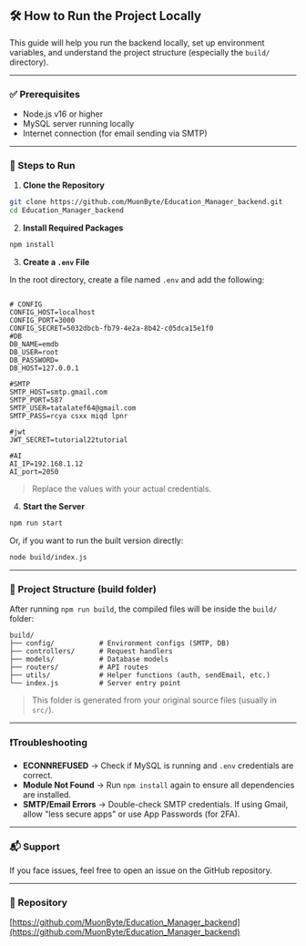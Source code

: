 ## 🛠️ How to Run the Project Locally

This guide will help you run the backend locally, set up environment variables, and understand the project structure (especially the `build/` directory).

---

### ✅ Prerequisites

- Node.js v16 or higher
- MySQL server running locally
- Internet connection (for email sending via SMTP)

---

### 🚀 Steps to Run

1. **Clone the Repository**

```bash
git clone https://github.com/MuonByte/Education_Manager_backend.git
cd Education_Manager_backend
```

2. **Install Required Packages**

```bash
npm install
```

3. **Create a `.env` File**

In the root directory, create a file named `.env` and add the following:

```env

# CONFIG
CONFIG_HOST=localhost
CONFIG_PORT=3000
CONFIG_SECRET=5032dbcb-fb79-4e2a-8b42-c05dca15e1f0
#DB
DB_NAME=emdb
DB_USER=root
DB_PASSWORD=
DB_HOST=127.0.0.1

#SMTP
SMTP_HOST=smtp.gmail.com
SMTP_PORT=587
SMTP_USER=tatalatef64@gmail.com
SMTP_PASS=rcya csxx miqd lpnr

#jwt
JWT_SECRET=tutorial22tutorial

#AI
AI_IP=192.168.1.12
AI_port=2050

```

> Replace the values with your actual credentials.



4. **Start the Server**

```bash
npm run start
```

Or, if you want to run the built version directly:

```bash
node build/index.js
```

---

### 📁 Project Structure (build folder)

After running `npm run build`, the compiled files will be inside the `build/` folder:

```
build/
├── config/           # Environment configs (SMTP, DB)
├── controllers/      # Request handlers
├── models/           # Database models
├── routers/          # API routes
├── utils/            # Helper functions (auth, sendEmail, etc.)
└── index.js          # Server entry point
```

> This folder is generated from your original source files (usually in `src/`).

---

### ❗Troubleshooting

- **ECONNREFUSED** → Check if MySQL is running and `.env` credentials are correct.
- **Module Not Found** → Run `npm install` again to ensure all dependencies are installed.
- **SMTP/Email Errors** → Double-check SMTP credentials. If using Gmail, allow "less secure apps" or use App Passwords (for 2FA).

---

### 📬 Support

If you face issues, feel free to open an issue on the GitHub repository.

---

### 🔗 Repository

[https://github.com/MuonByte/Education_Manager_backend](https://github.com/MuonByte/Education_Manager_backend)
